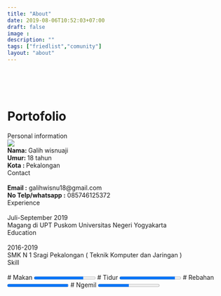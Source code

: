 ```yaml
---
title: "About"
date: 2019-08-06T10:52:03+07:00
draft: false
image :
description: ""
tags: ["friedlist","comunity"]
layout: "about"
---
```


<div class="column is-8">
    <div class="is-hidden-tablet"><br/><br></div>
    <br/>
    <h1 class="title">Portofolio</h1>
    <div class="tile is-ancestor">
    <div class="tile is-parent">
    <div class="tile is-child">
    <div class="is-size-3  portofolio-heading">
        Personal information
            </div>
            <div class="media portofolio-item mbuh">
            <div class="media-left">
            <img src="https://avatars.githubusercontent.com/u/46141275" class="gambar-teman">
            </div>
            <div class="media-content">
            <strong>
                Nama:
            </strong>
            Galih wisnuaji
            <br/>
            <strong>
            Umur:
                </strong>
               18 tahun
               <br/>
                <strong>
                Kota :
                    </strong>
                   Pekalongan
            </div>
            </div>
            </div>
            </div>
<div class="tile is-parent">
<div class="tile is-child">
<div class="is-size-3 portofolio-heading">
    Contact
 </div>
 <br/>
 <div class="portofolio-item">
<strong><i class="fa fa-envelope"></i> Email :</strong> galihwisnu18@gmail.com
<br/>
<strong><i class="fa fa-phone"></i> No Telp/whatsapp :</strong> 085746125372
<br>
<div class="is-size-5">
    <a href="facebook.com"><i class="fab fa-facebook has-text-info"></i></a>
    <a href="https:/t.me/Xzxt"><i class="fab fa-telegram has-text-grey"></i></a>
    <a href="facebook.com"><i class="fab fa-instagram has-text-danger"></i></a>
    <a href="facebook.com"><i class="fab fa-twitter has-text-success"></i></a>
    <a href="facebook.com"><i class="fab fa-linkedin"></i></a>
    <a href="https://github.com/galihx11"><i class="fab fa-github has-text-grey-light"></i></a>
    </div>
</div>
</div>
</div>
</div>
<div class="tile is-ancestor">
        <div class="tile is-parent">
            <div class="tile is-child">
    <div class="is-size-3 portofolio-heading">
    Experience
    </div>
    <br/>
    <div class="portofolio-item">
    <div class="has-text-weight-bold">Juli-September 2019</div>
    Magang di UPT Puskom Universitas Negeri Yogyakarta
    </div>
    <div class="is-size-3 portofolio-heading">
            Education
            </div>
            <br/>
            <div class="portofolio-item">
            <div class="has-text-weight-bold">
    2016-2019
    </div>
    SMK N 1 Sragi Pekalongan ( Teknik Komputer dan Jaringan )
    </div>
    <div class="is-size-3 portofolio-heading">
            Skill
            </div>
            <br/>
   <div class="has-text-weight-bold portofolio-item">
    # Makan
   <progress class="progress is-primary is-small" value="80" max="100">80%</progress>
   # Tidur
   <progress class="progress is-info is-small" value="90" max="100">90%</progress>
   # Rebahan
   <progress class="progress is-success is-small" value="99" max="100">100%</progress>
   # Ngemil
   <progress class="progress is-danger is-small" value="50" max="100">100%</progress>
   <br/>
   </div>
    </div>
    </div>
    </div>
